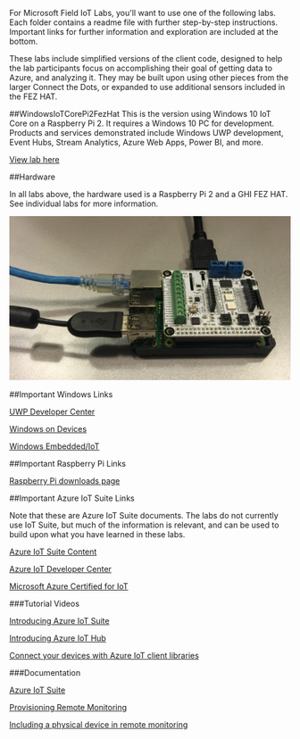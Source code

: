 For Microsoft Field IoT Labs, you'll want to use one of the following labs. Each folder contains a readme file with further step-by-step instructions. Important links for further information and exploration are included at the bottom.

These labs include simplified versions of the client code, designed to help the lab participants focus on accomplishing their goal of getting data to Azure, and analyzing it. They may be built upon using other pieces from the larger Connect the Dots, or expanded to use additional sensors included in the FEZ HAT.

##WindowsIoTCorePi2FezHat
This is the version using Windows 10 IoT Core on a Raspberry Pi 2. It requires a Windows 10 PC for development. Products and services demonstrated include Windows UWP development, Event Hubs, Stream Analytics, Azure Web Apps, Power BI, and more.

[View lab here](WindowsIoTCorePi2FezHat)

##Hardware

In all labs above, the hardware used is a Raspberry Pi 2 and a GHI FEZ HAT. See individual labs for more information.

![](WindowsIoTCorePi2FezHat/Images/fezhat-connected-to-raspberri-pi-2.png?raw=true)

##Important Windows Links

[UWP Developer Center](http://dev.windows.com)

[Windows on Devices](http://windowsondevices.com)

[Windows Embedded/IoT](http://www.microsoft.com/windowsembedded/en-us/windows-embedded.aspx)


##Important Raspberry Pi Links

[Raspberry Pi downloads page](https://www.raspberrypi.org/downloads/)

##Important Azure IoT Suite Links

Note that these are Azure IoT Suite documents. The labs do not currently use IoT Suite, but much of the information is relevant, and can be used to build upon what you have learned in these labs.

[Azure IoT Suite Content](http://www.internetofyourthings.com/)

[Azure IoT Developer Center](https://azure.microsoft.com/en-us/develop/iot/)

[Microsoft Azure Certified for IoT](https://azure.microsoft.com/en-us/marketplace/certified-iot-program/)


###Tutorial Videos

[Introducing Azure IoT Suite](https://azure.microsoft.com/en-us/documentation/videos/azurecon-2015-introducing-the-microsoft-azure-iot-suite/)

[Introducing Azure IoT Hub](https://azure.microsoft.com/en-us/documentation/videos/azurecon-2015-overview-of-azure-iot-hub/)

[Connect your devices with Azure IoT client libraries](https://azure.microsoft.com/en-us/documentation/videos/azurecon-2015-connect-your-iot-devices-with-azure-iot-client-libraries/)


###Documentation

[Azure IoT Suite](http://www.microsoft.com/en-us/server-cloud/internet-of-things/azure-iot-suite.aspx)

[Provisioning Remote Monitoring](http://www.microsoft.com/en-us/server-cloud/internet-of-things/getting-started.aspx)

[Including a physical device in remote monitoring](https://azure.microsoft.com/en-us/documentation/articles/iot-suite-connecting-devices/)

